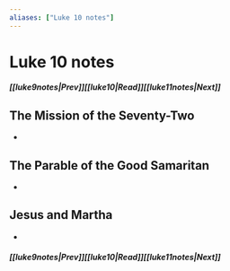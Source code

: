 ```yaml
---
aliases: ["Luke 10 notes"]
---
```

# Luke 10 notes
##### <span class=arrow-left></span>[[luke9notes|Prev]]<span class=navigation-separator></span>[[luke10|Read]]<span class=navigation-separator></span>[[luke11notes|Next]]<span class=arrow-right></span>
## The Mission of the Seventy-Two
- 
## The Parable of the Good Samaritan
- 
## Jesus and Martha
- 
##### <span class=arrow-left></span>[[luke9notes|Prev]]<span class=navigation-separator></span>[[luke10|Read]]<span class=navigation-separator></span>[[luke11notes|Next]]<span class=arrow-right></span>